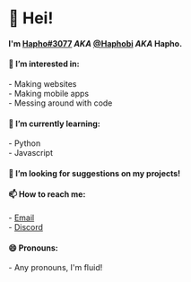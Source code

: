 <h1>👋 Hei!</h1>
<h4>I'm <a href="https://discord.gg/XVWeU98fR3">Hapho#3077</a> <i>AKA</i> <a href="https://github.com/Haphobi">@Haphobi</a> <i>AKA</i> Hapho.</h4>

<h4>👀 I’m interested in:</h4>
- Making websites
<br/>
- Making mobile apps
<br/>
- Messing around with code
<h4>🌱 I’m currently learning:</h4>
- Python
<br/>
- Javascript
<h4>👯 I’m looking for suggestions on my projects!</h4>
<h4>📫 How to reach me:</h4>
- <a href="mailto:haphosm@gmail.com">Email</a>
<br/>
- <a href="https://discord.gg/XVWeU98fR3">Discord</a>
<h4>😄 Pronouns:</h4>
- Any pronouns, I'm fluid!


<!---
Haphobi/Haphobi is a ✨ special ✨ repository because its `README.md` (this file) appears on your GitHub profile.
You can click the Preview link to take a look at your changes.
--->


<!--
**Haphobi/Haphobi** is a ✨ _special_ ✨ repository because its `README.md` (this file) appears on your GitHub profile.

Here are some ideas to get you started:

- 🔭 I’m currently working on ...
- 🌱 I’m currently learning ...
- 👯 I’m looking to collaborate on ...
- 🤔 I’m looking for help with ...
- 💬 Ask me about ...
- 📫 How to reach me: ...
- 😄 Pronouns: ...
- ⚡ Fun fact: ...
-->

